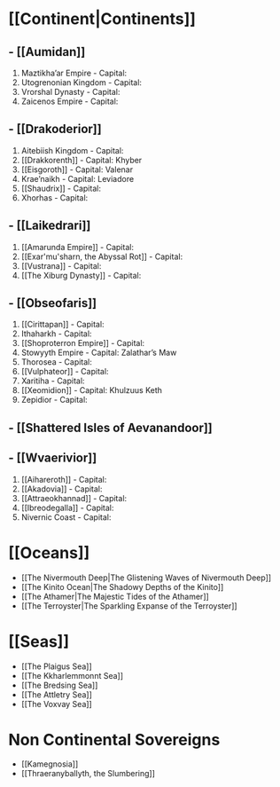 # [[Continent|Continents]]
## - [[Aumidan]]

1. Maztikha’ar Empire - Capital:
2. Utogrenonian Kingdom - Capital:
3. Vrorshal Dynasty - Capital:
4. Zaicenos Empire - Capital:
## - [[Drakoderior]]

1. Aitebiish Kingdom - Capital:
2. [[Drakkorenth]] - Capital: Khyber
3. [[Eisgoroth]] - Capital: Valenar
4. Krae’naikh - Capital: Leviadore
5. [[Shaudrix]] - Capital:
6. Xhorhas - Capital:
## - [[Laikedrari]]

1. [[Amarunda Empire]] - Capital:
2. [[Exar'mu'sharn, the Abyssal Rot]] - Capital:
3. [[Vustrana]] - Capital:
4. [[The Xiburg Dynasty]] - Capital:
## - [[Obseofaris]]

1. [[Cirittapan]] - Capital:
2. Ithaharkh - Capital:
3. [[Shoproterron Empire]] - Capital:
4. Stowyyth Empire - Capital: Zalathar’s Maw    
5. Thorosea - Capital:
6. [[Vulphateor]] - Capital:
7. Xaritiha - Capital:
8. [[Xeomidion]] - Capital: Khulzuus Keth
9. Zepidior - Capital:
## - [[Shattered Isles of Aevanandoor]]
## - [[Wvaerivior]]


1. [[Aihareroth]] - Capital:
2. [[Akadovia]] - Capital:
3. [[Attraeokhannad]] - Capital:
4. [[Ibreodegalla]] - Capital:
5. Nivernic Coast - Capital:
# [[Oceans]]
- [[The Nivermouth Deep|The Glistening Waves of Nivermouth Deep]]
- [[The Kinito Ocean|The Shadowy Depths of the Kinito]]
- [[The Athamer|The Majestic Tides of the Athamer]]
- [[The Terroyster|The Sparkling Expanse of the Terroyster]]
# [[Seas]]
- [[The Plaigus Sea]]
- [[The Kkharlemmonnt Sea]]
- [[The Bredsing Sea]]
- [[The Attletry Sea]]
- [[The Voxvay Sea]]

# Non Continental Sovereigns
- [[Kamegnosia]]
- [[Thraeranyballyth, the Slumbering]]